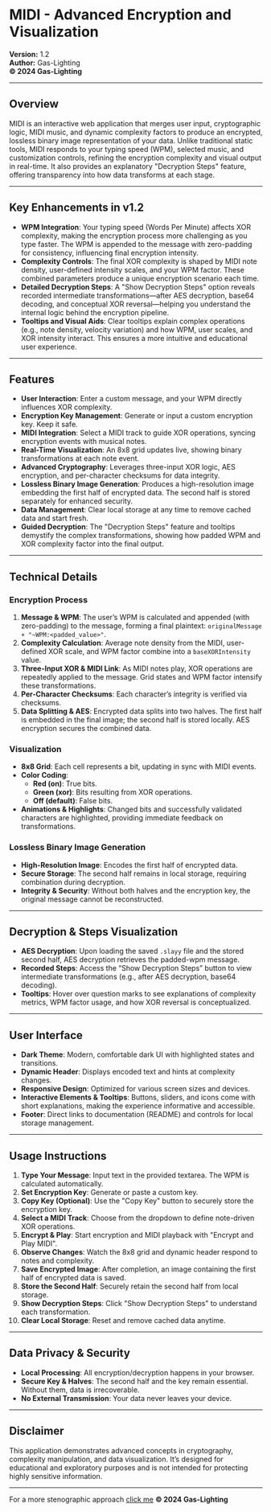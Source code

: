 # MIDI - Advanced Encryption and Visualization

**Version:** 1.2  
**Author:** Gas-Lighting  
**© 2024 Gas-Lighting**

---

## **Overview**

MIDI is an interactive web application that merges user input, cryptographic logic, MIDI music, and dynamic complexity factors to produce an encrypted, lossless binary image representation of your data. Unlike traditional static tools, MIDI responds to your typing speed (WPM), selected music, and customization controls, refining the encryption complexity and visual output in real-time. It also provides an explanatory "Decryption Steps" feature, offering transparency into how data transforms at each stage.

---

## **Key Enhancements in v1.2**

- **WPM Integration**: Your typing speed (Words Per Minute) affects XOR complexity, making the encryption process more challenging as you type faster. The WPM is appended to the message with zero-padding for consistency, influencing final encryption intensity.
- **Complexity Controls**: The final XOR complexity is shaped by MIDI note density, user-defined intensity scales, and your WPM factor. These combined parameters produce a unique encryption scenario each time.
- **Detailed Decryption Steps**: A "Show Decryption Steps" option reveals recorded intermediate transformations—after AES decryption, base64 decoding, and conceptual XOR reversal—helping you understand the internal logic behind the encryption pipeline.
- **Tooltips and Visual Aids**: Clear tooltips explain complex operations (e.g., note density, velocity variation) and how WPM, user scales, and XOR intensity interact. This ensures a more intuitive and educational user experience.

---

## **Features**

- **User Interaction**: Enter a custom message, and your WPM directly influences XOR complexity.
- **Encryption Key Management**: Generate or input a custom encryption key. Keep it safe.
- **MIDI Integration**: Select a MIDI track to guide XOR operations, syncing encryption events with musical notes.
- **Real-Time Visualization**: An 8x8 grid updates live, showing binary transformations at each note event.
- **Advanced Cryptography**: Leverages three-input XOR logic, AES encryption, and per-character checksums for data integrity.
- **Lossless Binary Image Generation**: Produces a high-resolution image embedding the first half of encrypted data. The second half is stored separately for enhanced security.
- **Data Management**: Clear local storage at any time to remove cached data and start fresh.
- **Guided Decryption**: The "Decryption Steps" feature and tooltips demystify the complex transformations, showing how padded WPM and XOR complexity factor into the final output.

---

## **Technical Details**

### **Encryption Process**

1. **Message & WPM**: The user’s WPM is calculated and appended (with zero-padding) to the message, forming a final plaintext: `originalMessage + "~WPM:<padded_value>"`.
2. **Complexity Calculation**: Average note density from the MIDI, user-defined XOR scale, and WPM factor combine into a `baseXORIntensity` value.
3. **Three-Input XOR & MIDI Link**: As MIDI notes play, XOR operations are repeatedly applied to the message. Grid states and WPM factor intensify these transformations.
4. **Per-Character Checksums**: Each character’s integrity is verified via checksums.
5. **Data Splitting & AES**: Encrypted data splits into two halves. The first half is embedded in the final image; the second half is stored locally. AES encryption secures the combined data.

### **Visualization**

- **8x8 Grid**: Each cell represents a bit, updating in sync with MIDI events.
- **Color Coding**:
  - **Red (on)**: True bits.
  - **Green (xor)**: Bits resulting from XOR operations.
  - **Off (default)**: False bits.
- **Animations & Highlights**: Changed bits and successfully validated characters are highlighted, providing immediate feedback on transformations.

### **Lossless Binary Image Generation**

- **High-Resolution Image**: Encodes the first half of encrypted data.
- **Secure Storage**: The second half remains in local storage, requiring combination during decryption.
- **Integrity & Security**: Without both halves and the encryption key, the original message cannot be reconstructed.

---

## **Decryption & Steps Visualization**

- **AES Decryption**: Upon loading the saved `.slayy` file and the stored second half, AES decryption retrieves the padded-wpm message.
- **Recorded Steps**: Access the “Show Decryption Steps” button to view intermediate transformations (e.g., after AES decryption, base64 decoding).
- **Tooltips**: Hover over question marks to see explanations of complexity metrics, WPM factor usage, and how XOR reversal is conceptualized.

---

## **User Interface**

- **Dark Theme**: Modern, comfortable dark UI with highlighted states and transitions.
- **Dynamic Header**: Displays encoded text and hints at complexity changes.
- **Responsive Design**: Optimized for various screen sizes and devices.
- **Interactive Elements & Tooltips**: Buttons, sliders, and icons come with short explanations, making the experience informative and accessible.
- **Footer**: Direct links to documentation (README) and controls for local storage management.

---

## **Usage Instructions**

1. **Type Your Message**: Input text in the provided textarea. The WPM is calculated automatically.
2. **Set Encryption Key**: Generate or paste a custom key.
3. **Copy Key (Optional)**: Use the "Copy Key" button to securely store the encryption key.
4. **Select a MIDI Track**: Choose from the dropdown to define note-driven XOR operations.
5. **Encrypt & Play**: Start encryption and MIDI playback with "Encrypt and Play MIDI".
6. **Observe Changes**: Watch the 8x8 grid and dynamic header respond to notes and complexity.
7. **Save Encrypted Image**: After completion, an image containing the first half of encrypted data is saved.
8. **Store the Second Half**: Securely retain the second half from local storage.
9. **Show Decryption Steps**: Click "Show Decryption Steps" to understand each transformation.
10. **Clear Local Storage**: Reset and remove cached data anytime.

---

## **Data Privacy & Security**

- **Local Processing**: All encryption/decryption happens in your browser.
- **Secure Key & Halves**: The second half and the key remain essential. Without them, data is irrecoverable.
- **No External Transmission**: Your data never leaves your device.

---

## **Disclaimer**

This application demonstrates advanced concepts in cryptography, complexity manipulation, and data visualization. It’s designed for educational and exploratory purposes and is not intended for protecting highly sensitive information.

---
For a more stenographic approach <a href="https://gaslighting.vercel.app">click me</a>
**© 2024 Gas-Lighting**
